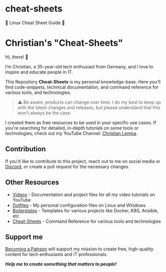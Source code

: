 # cheat-sheets
🐧 Linux Cheat Sheet Guide 🚀

# Christian's "Cheat-Sheets"

Hi, there! 👋

I’m Christian, a 35-year-old tech enthusiast from Germany, and I love to inspire and educate people in IT.

This Repository **Cheat-Sheets** is my personal knowledge-base. Here you'll find code-snippets, technical documentation, and command reference for various tools, and technologies.

> :warning: Be aware, products can change over time. I do my best to keep up with the latest changes and releases, but please understand that this won’t always be the case.

I created them as free resources to be used in your specific use cases. If you're searching for detailed, in-depth tutorials on some tools or technologies, check out my YouTube Channel: [Christian Lempa](https://www.youtube.com/@christianlempa).

## Contribution

If you’d like to contribute to this project, reach out to me on social media or [Discord](https://discord.gg/bz2SN7d), or create a pull request for the necessary changes.

## Other Resources

- [Videos](https://github.com/christianlempa/videos) - Documentation and project files for all my video tutorials on YouTube
- [Dotfiles](https://github.com/christianlempa/dotfiles) - My personal configuration files on Linux and Windows
- [Boilerplates](https://github.com/christianlempa/boilerplates) - Templates for various projects like Docker, K8S, Ansible, etc
- [Cheat-Sheets](https://github.com/christianlempa/cheat-sheets) - Command Reference for various tools and technologies

## Support me

[Becoming a Patreon](https://www.patreon.com/christianlempa) will support my mission to create free, high-quality content for tech enthusiasts and IT professionals.

***Help me to create something that matters to people!***
